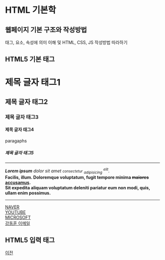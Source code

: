 # HTML 기본학

## 웹페이지 기본 구조와 작성방법
태그, 요소, 속성에 의미 이해 및 HTML, CSS, JS 작성방법 따라하기

## HTML5 기본 태그
<!DOCTYPE html>
<html>
<head>
    <title>HTML5+CSS <Textarea></title>
</head>
<body>
    <h1>제목 글자 태그1</h1>
    <h2>제목 글자 태그2</h2>
    <h3>제목 글자 태그3</h3>
    <h4>제목 글자 태그4</h4>
    <p>paragaphs</p>
    <h5>제목 글자 태그5</h5>
    <hr>
    <p><i><b>Lorem ipsum</b> dolor sit amet <small>consectetur</small> <sub>adipisicing</sub> <sup>elit</sup>.</i><br>
        <b>Facilis, illum. Doloremque voluptatum, fugit tempore minima <del>maiores</del> <ins>accusamus</ins>.<br>
        Sit expedita aliquam voluptatum deleniti pariatur eum non modi, quis, ullam enim possimus.</b></p>
    <hr>
    <a href="http://www.naver.com" target="_blank">NAVER</a><br>
    <a href="http://www.youtube.com" target="_self">YOUTUBE</a><br>
    <a href="http://www.microsoft.com" target="_blank">MICROSOFT</a><br>
    <a href="mailto:noworry1@naver.com">강동훈 이메일</a>
</body>
</html>

## HTML5 입력 태그

[이전](https://github.com/Kang0325/StudyHtml)
